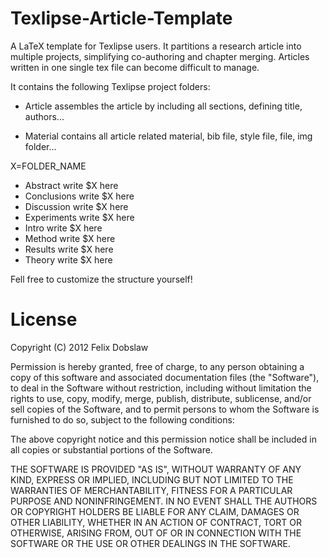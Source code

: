 Texlipse-Article-Template
=========================

A LaTeX template for Texlipse users. It partitions a research article into multiple projects, simplifying co-authoring and chapter merging. Articles written in one single tex file can become difficult to manage.

It contains the following Texlipse project folders:

* Article		assembles the article by including all sections, defining title, authors...

* Material		contains all article related material, bib file, style file,  file, img folder...

X=FOLDER\_NAME
* Abstract 		write $X here
* Conclusions 		write $X here
* Discussion 		write $X here
* Experiments 		write $X here
* Intro 		write $X here
* Method 		write $X here
* Results 		write $X here
* Theory 		write $X here

Fell free to customize the structure yourself!

# License

Copyright (C) 2012 Felix Dobslaw

Permission is hereby granted, free of charge, to any person obtaining a copy of this software and associated documentation files (the "Software"), to deal in the Software without restriction, including without limitation the rights to use, copy, modify, merge, publish, distribute, sublicense, and/or sell copies of the Software, and to permit persons to whom the Software is furnished to do so, subject to the following conditions:

The above copyright notice and this permission notice shall be included in all copies or substantial portions of the Software.

THE SOFTWARE IS PROVIDED "AS IS", WITHOUT WARRANTY OF ANY KIND, EXPRESS OR IMPLIED, INCLUDING BUT NOT LIMITED TO THE WARRANTIES OF MERCHANTABILITY, FITNESS FOR A PARTICULAR PURPOSE AND NONINFRINGEMENT. IN NO EVENT SHALL THE AUTHORS OR COPYRIGHT HOLDERS BE LIABLE FOR ANY CLAIM, DAMAGES OR OTHER LIABILITY, WHETHER IN AN ACTION OF CONTRACT, TORT OR OTHERWISE, ARISING FROM, OUT OF OR IN CONNECTION WITH THE SOFTWARE OR THE USE OR OTHER DEALINGS IN THE SOFTWARE.
